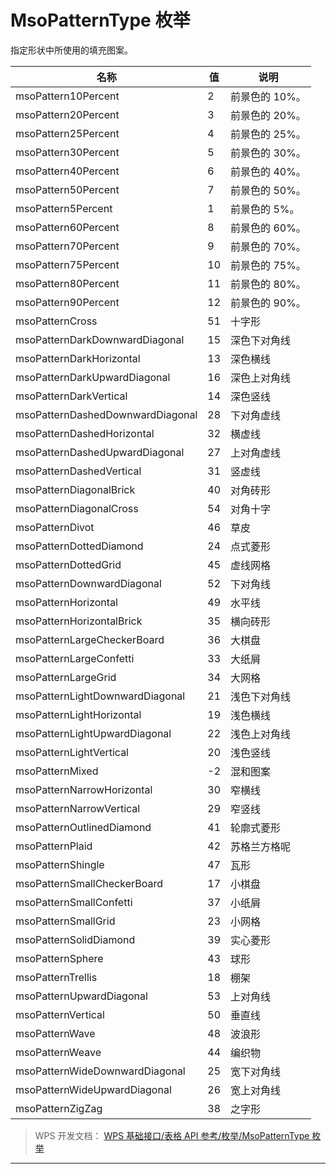 # MsoPatternType 枚举

指定形状中所使用的填充图案。

| 名称                             | 值  | 说明           |
|----------------------------------|-----|----------------|
| msoPattern10Percent              | 2   | 前景色的 10%。 |
| msoPattern20Percent              | 3   | 前景色的 20%。 |
| msoPattern25Percent              | 4   | 前景色的 25%。 |
| msoPattern30Percent              | 5   | 前景色的 30%。 |
| msoPattern40Percent              | 6   | 前景色的 40%。 |
| msoPattern50Percent              | 7   | 前景色的 50%。 |
| msoPattern5Percent               | 1   | 前景色的 5%。  |
| msoPattern60Percent              | 8   | 前景色的 60%。 |
| msoPattern70Percent              | 9   | 前景色的 70%。 |
| msoPattern75Percent              | 10  | 前景色的 75%。 |
| msoPattern80Percent              | 11  | 前景色的 80%。 |
| msoPattern90Percent              | 12  | 前景色的 90%。 |
| msoPatternCross                  | 51  | 十字形         |
| msoPatternDarkDownwardDiagonal   | 15  | 深色下对角线   |
| msoPatternDarkHorizontal         | 13  | 深色横线       |
| msoPatternDarkUpwardDiagonal     | 16  | 深色上对角线   |
| msoPatternDarkVertical           | 14  | 深色竖线       |
| msoPatternDashedDownwardDiagonal | 28  | 下对角虚线     |
| msoPatternDashedHorizontal       | 32  | 横虚线         |
| msoPatternDashedUpwardDiagonal   | 27  | 上对角虚线     |
| msoPatternDashedVertical         | 31  | 竖虚线         |
| msoPatternDiagonalBrick          | 40  | 对角砖形       |
| msoPatternDiagonalCross          | 54  | 对角十字       |
| msoPatternDivot                  | 46  | 草皮           |
| msoPatternDottedDiamond          | 24  | 点式菱形       |
| msoPatternDottedGrid             | 45  | 虚线网格       |
| msoPatternDownwardDiagonal       | 52  | 下对角线       |
| msoPatternHorizontal             | 49  | 水平线         |
| msoPatternHorizontalBrick        | 35  | 横向砖形       |
| msoPatternLargeCheckerBoard      | 36  | 大棋盘         |
| msoPatternLargeConfetti          | 33  | 大纸屑         |
| msoPatternLargeGrid              | 34  | 大网格         |
| msoPatternLightDownwardDiagonal  | 21  | 浅色下对角线   |
| msoPatternLightHorizontal        | 19  | 浅色横线       |
| msoPatternLightUpwardDiagonal    | 22  | 浅色上对角线   |
| msoPatternLightVertical          | 20  | 浅色竖线       |
| msoPatternMixed                  | -2  | 混和图案       |
| msoPatternNarrowHorizontal       | 30  | 窄横线         |
| msoPatternNarrowVertical         | 29  | 窄竖线         |
| msoPatternOutlinedDiamond        | 41  | 轮廓式菱形     |
| msoPatternPlaid                  | 42  | 苏格兰方格呢   |
| msoPatternShingle                | 47  | 瓦形           |
| msoPatternSmallCheckerBoard      | 17  | 小棋盘         |
| msoPatternSmallConfetti          | 37  | 小纸屑         |
| msoPatternSmallGrid              | 23  | 小网格         |
| msoPatternSolidDiamond           | 39  | 实心菱形       |
| msoPatternSphere                 | 43  | 球形           |
| msoPatternTrellis                | 18  | 棚架           |
| msoPatternUpwardDiagonal         | 53  | 上对角线       |
| msoPatternVertical               | 50  | 垂直线         |
| msoPatternWave                   | 48  | 波浪形         |
| msoPatternWeave                  | 44  | 编织物         |
| msoPatternWideDownwardDiagonal   | 25  | 宽下对角线     |
| msoPatternWideUpwardDiagonal     | 26  | 宽上对角线     |
| msoPatternZigZag                 | 38  | 之字形         |

> WPS 开发文档： [WPS 基础接口/表格 API 参考/枚举/MsoPatternType 枚举](https://qn.cache.wpscdn.cn/encs/doc/office_v19/topics/WPS%20%E5%9F%BA%E7%A1%80%E6%8E%A5%E5%8F%A3/%E8%A1%A8%E6%A0%BC%20API%20%E5%8F%82%E8%80%83/%E6%9E%9A%E4%B8%BE/MsoPatternType%20%E6%9E%9A%E4%B8%BE.html)

------------------------------------------------------------------------
